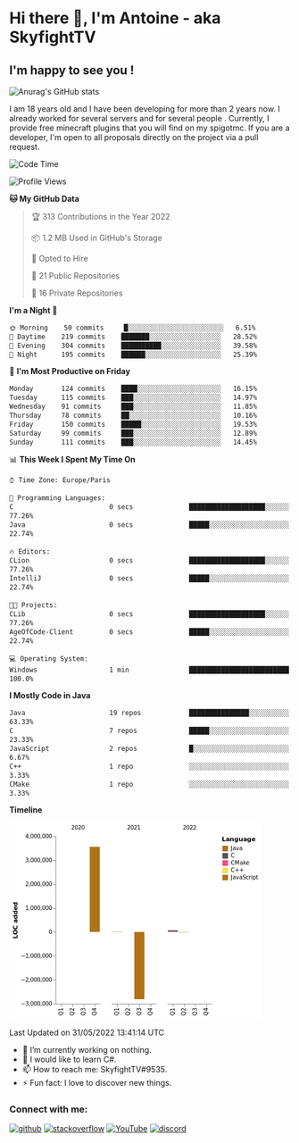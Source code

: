 # Hi there 👋, I'm Antoine - aka SkyfightTV
## I'm happy to see you !
![Anurag's GitHub stats](https://github-readme-stats.vercel.app/api?username=SKyfightTV&show_icons=true&theme=dark&count_private=true&)

I am 18 years old and I have been developing for more than 2 years now. I already worked for several servers and for several people . Currently, I provide free minecraft plugins that you will find on my spigotmc.
If you are a developer, I'm open to all proposals directly on the project via a pull request.

<!--START_SECTION:waka-->
![Code Time](http://img.shields.io/badge/Code%20Time-2%20hrs%2036%20mins-blue)

![Profile Views](http://img.shields.io/badge/Profile%20Views-184-blue)

**🐱 My GitHub Data** 

> 🏆 313 Contributions in the Year 2022
 > 
> 📦 1.2 MB Used in GitHub's Storage 
 > 
> 💼 Opted to Hire
 > 
> 📜 21 Public Repositories 
 > 
> 🔑 16 Private Repositories  
 > 
**I'm a Night 🦉** 

```text
🌞 Morning    50 commits     █░░░░░░░░░░░░░░░░░░░░░░░░   6.51% 
🌆 Daytime    219 commits    ███████░░░░░░░░░░░░░░░░░░   28.52% 
🌃 Evening    304 commits    ██████████░░░░░░░░░░░░░░░   39.58% 
🌙 Night      195 commits    ██████░░░░░░░░░░░░░░░░░░░   25.39%

```
📅 **I'm Most Productive on Friday** 

```text
Monday       124 commits    ████░░░░░░░░░░░░░░░░░░░░░   16.15% 
Tuesday      115 commits    ███░░░░░░░░░░░░░░░░░░░░░░   14.97% 
Wednesday    91 commits     ███░░░░░░░░░░░░░░░░░░░░░░   11.85% 
Thursday     78 commits     ██░░░░░░░░░░░░░░░░░░░░░░░   10.16% 
Friday       150 commits    █████░░░░░░░░░░░░░░░░░░░░   19.53% 
Saturday     99 commits     ███░░░░░░░░░░░░░░░░░░░░░░   12.89% 
Sunday       111 commits    ███░░░░░░░░░░░░░░░░░░░░░░   14.45%

```


📊 **This Week I Spent My Time On** 

```text
⌚︎ Time Zone: Europe/Paris

💬 Programming Languages: 
C                        0 secs              ███████████████████░░░░░░   77.26% 
Java                     0 secs              █████░░░░░░░░░░░░░░░░░░░░   22.74%

🔥 Editors: 
CLion                    0 secs              ███████████████████░░░░░░   77.26% 
IntelliJ                 0 secs              █████░░░░░░░░░░░░░░░░░░░░   22.74%

🐱‍💻 Projects: 
CLib                     0 secs              ███████████████████░░░░░░   77.26% 
AgeOfCode-Client         0 secs              █████░░░░░░░░░░░░░░░░░░░░   22.74%

💻 Operating System: 
Windows                  1 min               █████████████████████████   100.0%

```

**I Mostly Code in Java** 

```text
Java                     19 repos            ███████████████░░░░░░░░░░   63.33% 
C                        7 repos             █████░░░░░░░░░░░░░░░░░░░░   23.33% 
JavaScript               2 repos             █░░░░░░░░░░░░░░░░░░░░░░░░   6.67% 
C++                      1 repo              ░░░░░░░░░░░░░░░░░░░░░░░░░   3.33% 
CMake                    1 repo              ░░░░░░░░░░░░░░░░░░░░░░░░░   3.33%

```


**Timeline**

![Chart not found](https://raw.githubusercontent.com/SkyfightTV/SkyfightTV/master/charts/bar_graph.png) 


 Last Updated on 31/05/2022 13:41:14 UTC
<!--END_SECTION:waka-->

- 🔭 I’m currently working on nothing. 
- 🌱 I would like to learn C#.
- 📫 How to reach me: SkyfightTV#9535.
- ⚡ Fun fact: I love to discover new things. 

### Connect with me:

[<img src='https://cdn.jsdelivr.net/npm/simple-icons@3.0.1/icons/github.svg' alt='github' height='40'>](https://github.com/SKyfightTV)  [<img src='https://cdn.jsdelivr.net/npm/simple-icons@3.0.1/icons/stackoverflow.svg' alt='stackoverflow' height='40'>](https://stackoverflow.com/users/16952856)  [<img src='https://cdn.jsdelivr.net/npm/simple-icons@3.0.1/icons/youtube.svg' alt='YouTube' height='40'>](https://www.youtube.com/channel/UCjzzQNjlBr-AZ5j1A8lMMKw)  [<img src='https://cdn.jsdelivr.net/npm/simple-icons@3.0.1/icons/discord.svg' alt='discord' height='40'>](https://discord.gg/u8yzVac)  
